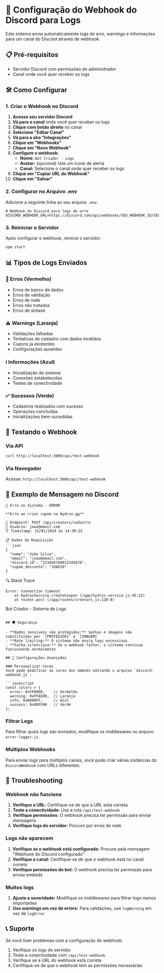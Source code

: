 # 🔗 Configuração do Webhook do Discord para Logs

Este sistema envia automaticamente logs de erro, warnings e informações para um canal do Discord através de webhook.

## 📋 Pré-requisitos

- Servidor Discord com permissões de administrador
- Canal onde você quer receber os logs

## 🛠️ Como Configurar

### 1. Criar o Webhook no Discord

1. **Acesse seu servidor Discord**
2. **Vá para o canal** onde você quer receber os logs
3. **Clique com botão direito** no canal
4. **Selecione "Editar Canal"**
5. **Vá para a aba "Integrações"**
6. **Clique em "Webhooks"**
7. **Clique em "Novo Webhook"**
8. **Configure o webhook:**
   - **Nome:** `Bot Criador - Logs`
   - **Avatar:** (opcional) Use um ícone de alerta
   - **Canal:** Selecione o canal onde quer receber os logs
9. **Clique em "Copiar URL do Webhook"**
10. **Clique em "Salvar"**

### 2. Configurar no Arquivo .env

Adicione a seguinte linha ao seu arquivo `.env`:

```env
# Webhook do Discord para logs de erro
DISCORD_WEBHOOK_URL=https://discord.com/api/webhooks/SEU_WEBHOOK_ID/SEU_WEBHOOK_TOKEN
```

### 3. Reiniciar o Servidor

Após configurar o webhook, reinicie o servidor:

```bash
npm start
```

## 📊 Tipos de Logs Enviados

### 🚨 Erros (Vermelho)
- Erros de banco de dados
- Erros de validação
- Erros de rede
- Erros não tratados
- Erros de sintaxe

### ⚠️ Warnings (Laranja)
- Validações falhadas
- Tentativas de cadastro com dados inválidos
- Cupons já existentes
- Configurações ausentes

### ℹ️ Informações (Azul)
- Inicialização do sistema
- Conexões estabelecidas
- Testes de conectividade

### ✅ Sucessos (Verde)
- Cadastros realizados com sucesso
- Operações concluídas
- Inicializações bem-sucedidas

## 🔧 Testando o Webhook

### Via API
```bash
curl http://localhost:3000/api/test-webhook
```

### Via Navegador
Acesse: `http://localhost:3000/api/test-webhook`

## 📝 Exemplo de Mensagem no Discord

```
🚨 Erro no Sistema - ERROR

**Erro ao criar cupom na Hydrus.gg**

📍 Endpoint: POST /api/creators/cadastro
👤 Usuário: joao@email.com
⏰ Timestamp: 15/01/2024 às 14:30:25

📋 Dados da Requisição
```json
{
  "nome": "João Silva",
  "email": "joao@email.com",
  "discord_id": "123456789012345678",
  "cupom_desconto": "JOAO10"
}
```

🔍 Stack Trace
```
Error: Connection timeout
    at HydrusService.createCoupon (/app/hydrus-service.js:45:12)
    at router.post (/app/routes/creators.js:120:8)
```

Bot Criador - Sistema de Logs
```

## 🛡️ Segurança

- **Dados sensíveis são protegidos:** Senhas e imagens são substituídas por `[PROTEGIDO]` e `[IMAGEM]`
- **Rate limiting:** O sistema não envia logs excessivos
- **Falha silenciosa:** Se o webhook falhar, o sistema continua funcionando normalmente

## 🔧 Configurações Avançadas

### Personalizar Cores
Você pode modificar as cores dos embeds editando o arquivo `discord-webhook.js`:

```javascript
const colors = {
  error: 0xFF0000,    // Vermelho
  warning: 0xFFA500,  // Laranja
  info: 0x0099FF,     // Azul
  success: 0x00FF00   // Verde
};
```

### Filtrar Logs
Para filtrar quais logs são enviados, modifique os middlewares no arquivo `error-logger.js`.

### Múltiplos Webhooks
Para enviar logs para múltiplos canais, você pode criar várias instâncias do `DiscordWebhook` com URLs diferentes.

## 🚨 Troubleshooting

### Webhook não funciona
1. **Verifique a URL:** Certifique-se de que a URL está correta
2. **Teste a conectividade:** Use a rota `/api/test-webhook`
3. **Verifique permissões:** O webhook precisa ter permissão para enviar mensagens
4. **Verifique logs do servidor:** Procure por erros de rede

### Logs não aparecem
1. **Verifique se o webhook está configurado:** Procure pela mensagem "Webhook do Discord configurado"
2. **Verifique o canal:** Certifique-se de que o webhook está no canal correto
3. **Verifique permissões do bot:** O webhook precisa ter permissão para enviar embeds

### Muitos logs
1. **Ajuste a severidade:** Modifique os middlewares para filtrar logs menos importantes
2. **Use warnings em vez de errors:** Para validações, use `logWarning` em vez de `logError`

## 📞 Suporte

Se você tiver problemas com a configuração do webhook:

1. Verifique os logs do servidor
2. Teste a conectividade com `/api/test-webhook`
3. Verifique se a URL do webhook está correta
4. Certifique-se de que o webhook tem as permissões necessárias 